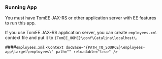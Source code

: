 ### Running App
You must have TomEE JAX-RS or other application server with EE features to run this app.

If you use TomEE JAX-RS application server, you can create `employees.xml` context file and put it to `{TomEE_HOME}\conf\Catalina\localhost\`.

####`employees.xml`
`<Context docBase="{PATH_TO_SOURCE}\employees-app\target\employees\" path="" reloadable="true" />`